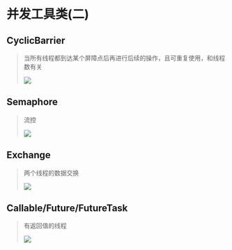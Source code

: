 # 并发工具类(二)

## CyclicBarrier

> 当所有线程都到达某个屏障点后再进行后续的操作，且可重复使用，和线程数有关
>
> <img src="/vuepress/images/java/thread/微信图片_20200916222113.png"/>



## Semaphore

> 流控
>
> <img src="/vuepress/images/java/thread/微信图片_20200916223112.png"/>



## Exchange

> 两个线程的数据交换
>
> <img src="/vuepress/images/java/thread/微信图片_20200916224658.png"/>



## Callable/Future/FutureTask

> 有返回值的线程
>
> <img src="/vuepress/images/java/thread/微信图片_20200916225453.png"/>